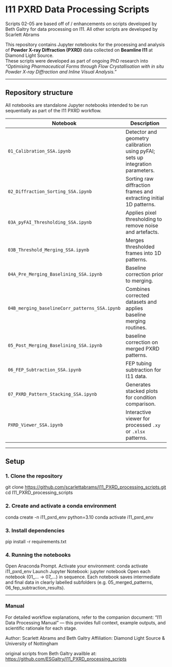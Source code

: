 # I11 PXRD Data Processing Scripts

Scripts 02-05 are based off of / enhancements on scripts developed by Beth Galtry for data processing on I11. All other scripts are developed by Scarlett Abrams

This repository contains Jupyter notebooks for the processing and analysis of **Powder X-ray Diffraction (PXRD)** data collected on **Beamline I11** at Diamond Light Source.  
These scripts were developed as part of ongoing PhD research into *“Optimising Pharmaceutical Forms through Flow Crystallisation with in situ Powder X-ray Diffraction and Inline Visual Analysis.”*

---

## Repository structure

All notebooks are standalone Jupyter notebooks intended to be run sequentially as part of the I11 PXRD workflow.

| Notebook | Description |
|-----------|--------------|
| `01_Calibration_SSA.ipynb` | Detector and geometry calibration using pyFAI; sets up integration parameters. |
| `02_Diffraction_Sorting_SSA.ipynb` | Sorting raw diffraction frames and extracting initial 1D patterns. |
| `03A_pyFAI_Thresholding_SSA.ipynb` | Applies pixel thresholding to remove noise and artefacts. |
| `03B_Threshold_Merging_SSA.ipynb` | Merges thresholded frames into 1D patterns. |
| `04A_Pre_Merging_Baselining_SSA.ipynb` | Baseline correction prior to merging. |
| `04B_merging_baselineCorr_patterns_SSA.ipynb` | Combines corrected datasets and applies baseline merging routines. |
| `05_Post_Merging_Baselining_SSA.ipynb` | baseline correction on merged PXRD patterns. |
| `06_FEP_Subtraction_SSA.ipynb` | FEP tubing subtraction for I11 data. |
| `07_PXRD_Pattern_Stacking_SSA.ipynb` | Generates stacked plots for condition comparison. |
| `PXRD_Viewer_SSA.ipynb` | Interactive viewer for processed `.xy` or `.xlsx` patterns. |

---

## Setup

### 1. Clone the repository

git clone https://github.com/scarlettabrams/I11_PXRD_processing_scripts.git
cd I11_PXRD_processing_scripts

### 2. Create and activate a conda environment
conda create -n i11_pxrd_env python=3.10
conda activate i11_pxrd_env

### 3. Install dependencies 
pip install -r requirements.txt

### 4. Running the notebooks
Open Anaconda Prompt.
Activate your environment:
  conda activate i11_pxrd_env
Launch Jupyter Notebook:
  jupyter notebook
Open each notebook (01_... → 07_...) in sequence.
Each notebook saves intermediate and final data in clearly labelled subfolders (e.g. 05_merged_patterns, 06_fep_subtraction_results).

---

### Manual

For detailed workflow explanations, refer to the companion document:
“I11 Data Processing Manual” — this provides full context, example outputs, and scientific rationale for each stage.

Author: Scarlett Abrams and Beth Galtry 
Affiliation: Diamond Light Source & University of Nottingham


original scripts from Beth Galtry availble at: https://github.com/ESGaltry/I11_PXRD_processing_scripts
